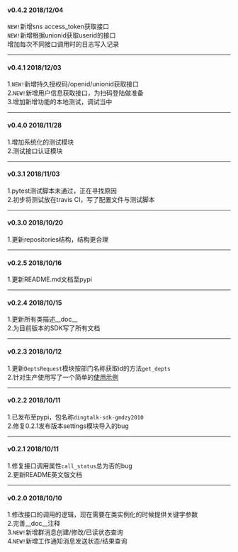 #### v0.4.2 2018/12/04
`NEW!`新增sns access_token获取接口  
`NEW!`新增根据unionid获取userid的接口  
增加每次不同接口调用时的日志写入记录  

-------------------------------------------------------------------------------

#### v0.4.1 2018/12/03
1.`NEW!`新增持久授权码/openid/unionid获取接口  
2.`NEW!`新增用户信息获取接口，为扫码登陆做准备  
3.增加新增功能的本地测试，调试当中  

-------------------------------------------------------------------------------

#### v0.4.0 2018/11/28
1.增加系统化的测试模块  
2.测试接口认证模块  

-------------------------------------------------------------------------------

#### v0.3.1 2018/11/03
1.pytest测试脚本未通过，正在寻找原因  
2.初步将测试放在travis CI，写了配置文件与测试脚本

-------------------------------------------------------------------------------

#### v0.3.0 2018/10/20
1.更新repositories结构，结构更合理

-------------------------------------------------------------------------------

#### v0.2.5 2018/10/16
1.更新README.md文档至pypi

-------------------------------------------------------------------------------

#### v0.2.4 2018/10/15
1.更新所有类描述__doc__      
2.为目前版本的SDK写了所有文档

-------------------------------------------------------------------------------

#### v0.2.3 2018/10/12
1.更新`DeptsRequest`模块按部门名称获取id的方法`get_depts`      
2.针对生产使用写了一个简单的[使用示例](https://github.com/gmdzy2010/dingtalk_sdk_gmdzy2010/blob/master/doc_for_bms.md)  

-------------------------------------------------------------------------------

#### v0.2.2 2018/10/11
1.已发布至pypi，包名称`dingtalk-sdk-gmdzy2010`      
2.修复0.2.1发布版本settings模块导入的bug       

-------------------------------------------------------------------------------

#### v0.2.1 2018/10/11
1.修复接口调用属性`call_status`总为否的bug    
2.更新README英文版文档   

-------------------------------------------------------------------------------

#### v0.2.0 2018/10/10
1.修改接口的调用的逻辑，现在需要在类实例化的时候提供关键字参数    
2.完善__doc__注释   
3.`NEW!`新增群消息创建/修改/已读状态查询    
4.`NEW!`新增工作通知消息发送状态/结果查询    
